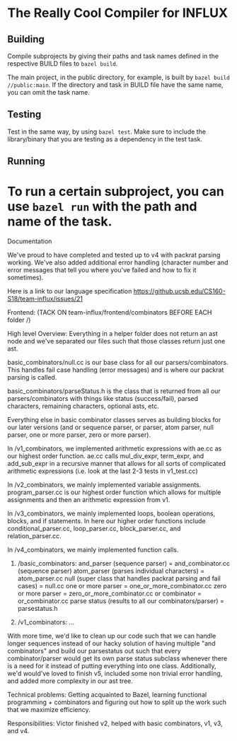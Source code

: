 
The Really Cool Compiler for INFLUX
=======================================

## Building

Compile subprojects by giving their paths and task names defined in the respective BUILD files to `bazel build`.

The main project, in the public directory, for example, is built by `bazel build //public:main`. If the directory and task in BUILD file have the same name, you can omit the task name.

## Testing

Test in the same way, by using `bazel test`. Make sure to include the library/binary that you are testing as a dependency in the test task.

## Running

To run a certain subproject, you can use `bazel run` with the path and name of the task.
=======================================
Documentation

We've proud to have completed and tested up to v4 with packrat parsing working. We've also added additional error handling (character number and error messages that tell you where you've failed and how to fix it sometimes).

Here is a link to our language specification
https://github.ucsb.edu/CS160-S18/team-influx/issues/21


Frontend: (TACK ON team-influx/frontend/combinators BEFORE EACH folder /)

High level Overview:
Everything in a helper folder does not return an ast node and we've separated our files such that those classes return just one ast.

basic_combinators/null.cc is our base class for all our parsers/combinators. This handles fail case handling (error messages) and is where our packrat parsing is called.

basic_combinators/parseStatus.h is the class that is returned from all our parsers/combinators with things like status (success/fail), parsed characters, remaining characters, optional asts, etc. 

Everything else in basic combinator classes serves as building blocks for our later versions (and or sequence parser, or parser, atom parser, null parser, one or more parser, zero or more parser). 

In /v1_combinators, we implemented arithmetic expressions with ae.cc as our highest order function. ae.cc calls mul_div_expr, term_expr, and add_sub_expr in a recursive manner that allows for all sorts of complicated arithmetic expressions (i.e. look at the last 2-3 tests in v1_test.cc)

In /v2_combinators, we mainly implemented variable assignments. program_parser.cc is our highest order function which allows for multiple assignments and then an arithmetic expression from v1.

In /v3_combinators, we mainly implemented loops, boolean operations, blocks, and if statements. In here our higher order functions include conditional_parser.cc, loop_parser.cc, block_parser.cc, and relation_parser.cc. 

In /v4_combinators, we mainly implemented function calls. 




1) /basic_combinators: 
and_parser (sequence parser) = and_combinator.cc (sequence parser)
atom_parser (parses individual characters) = atom_parser.cc
null (super class that handles packrat parsing and fail cases) = null.cc
one or more parser = one_or_more_combinator.cc
zero or more parser = zero_or_more_combinator.cc
or combinator = or_combinator.cc
parse status (results to all our combinators/parser) = parsestatus.h 

2) /v1_combinators:
...




With more time, we'd like to clean up our code such that we can handle longer sequences instead of our hacky solution of having multiple "and combinators" and build our parsestatus out such that every combinator/parser would get its own parse status subclass whenever there is a need for it instead of putting everything into one class. Additionally, we'd would've loved to finish v5, included some non trivial error handling, and added more complexity in our ast tree.

Technical problems: Getting acquainted to Bazel, learning functional programming + combinators and figuring out how to split up the work such that we maximize efficiency.

Responsibilities:
Victor finished v2, helped with basic combinators, v1, v3, and v4.

